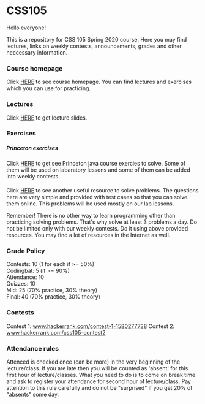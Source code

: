 # CSS105
Hello everyone!

This is a repository for CSS 105 Spring 2020 course. Here you may find lectures, links on weekly contests, announcements, grades and other neccessary information.

### Course homepage
Click [HERE](https://introcs.cs.princeton.edu/java/home/) to see course homepage. You can find lectures and exercises which you can use for practicing. 

### Lectures
Click [HERE](https://introcs.cs.princeton.edu/java/lectures/) to get lecture slides. 

### Exercises
##### Princeton exercises
Click [HERE](https://introcs.cs.princeton.edu/java/10elements/) to get see Princeton java course exercies to solve. Some of them will be used on labaratory lessons and some of them can be added into weekly contests 

#### 
Click [HERE](https://codingbat.com/java) to see another useful resource to solve problems. The questions here are very simple and provided with test cases so that you can solve them online. This problems will be used mostly on our lab lessons.

Remember! There is no other way to learn programming other than practicing solving problems. That's why solve at least 3 problems a day. Do not be limited only with our weekly contests. Do it using above provided resources. You may find a lot of resources in the Internet as well.

### Grade Policy
Contests: 10 (1 for each if >= 50%)\
Codingbat: 5 (if >= 90%)\
Attendance: 10\
Quizzes: 10\
Mid: 25 (70% practice, 30% theory)\
Final: 40 (70% practice, 30% theory)


### Contests
Contest 1: www.hackerrank.com/contest-1-1580277738
Contest 2: www.hackerrank.com/css105-contest2

### Attendance rules
Attenced is checked once (can be more) in the very beginning of the lecture/class. If you are late then you will be counted as 'absent' for this first hour of lecture/classes. What you need to do is to come on break time and ask to register your attendance for second hour of lecture/class. Pay attention to this rule carefully and do not be "surprised" if you get 20% of "absents" some day.

